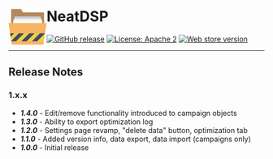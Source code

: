 # NeatDSP <img src="https://github.com/benkahandevelopment/neatdsp/blob/master/img/icon128.png" width="75" align="left" />


[![GitHub release](https://img.shields.io/github/release/benkahandevelopment/neatdsp.svg)](https://github.com/benkahandevelopment/neatdsp/releases)
[![License: Apache 2](https://img.shields.io/github/license/benkahandevelopment/neatdsp.svg)](https://github.com/benkahandevelopment/neatdsp/blob/master/LICENSE)
[![Web store version](https://img.shields.io/chrome-web-store/v/baafemcooelokbkmmmhkbemikigoeapn.svg)](https://chrome.google.com/webstore/detail/neatdsp/baafemcooelokbkmmmhkbemikigoeapn)

---
## Release Notes

### 1.x.x

<!-- - ***1.0.x*** -->
- ***1.4.0*** - Edit/remove functionality introduced to campaign objects
- ***1.3.0*** - Ability to export optimization log
- ***1.2.0*** - Settings page revamp, "delete data" button, optimization tab
- ***1.1.0*** - Added version info, data export, data import (campaigns only)
- ***1.0.0*** - Initial release
